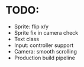 # TODO:
- Sprite: flip x/y
- Sprite fix in camera check
- Text class
- Input: controller support
- Camera: smooth scrolling
- Production build pipeline